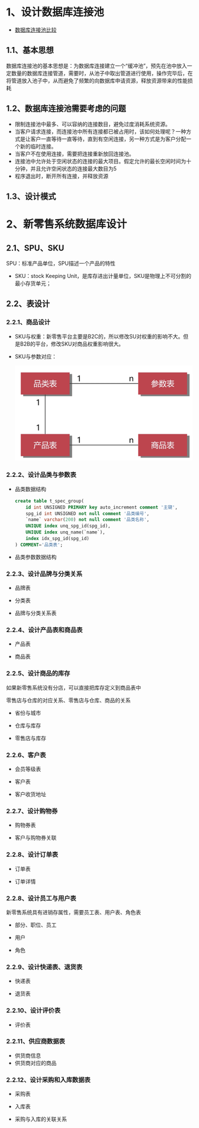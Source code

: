 
# 1、设计数据库连接池

- [数据库连接池比较](http://blog.didispace.com/java-datasource-pool-compare/)

## 1.1、基本思想

数据库连接池的基本思想是：为数据库连接建立一个“缓冲池”，预先在池中放入一定数量的数据库连接管道，需要时，从池子中取出管道进行使用，操作完毕后，在将管道放入池子中，从而避免了频繁的向数据库申请资源，释放资源带来的性能损耗

## 1.2、数据库连接池需要考虑的问题

- 限制连接池中最多、可以容纳的连接数目，避免过度消耗系统资源。
- 当客户请求连接，而连接池中所有连接都已被占用时，该如何处理呢？一种方式是让客户一直等待一直等待，直到有空闲连接，另一种方式是为客户分配一个新的临时连接。
- 当客户不在使用连接，需要把连接重新放回连接池。
- 连接池中允许处于空闲状态的连接的最大项目。假定允许的最长空闲时间为十分钟，并且允许空闲状态的连接最大数目为5
- 程序退出时，断开所有连接，并释放资源

## 1.3、设计模式

# 2、新零售系统数据库设计

## 2.1、SPU、SKU

SPU：标准产品单位，SPU描述一个产品的特性

- SKU：stock Keeping Unit，是库存进出计量单位，SKU是物理上不可分割的最小存货单元；

## 2.2、表设计

### 2.2.1、商品设计

- SKU与权重：新零售平台主要是B2C的，所以修改SU对权重的影响不大。但是B2B的平台，修改SKU对商品权重影响很大。

- SKU与参数对应：

    ![](图片/参数与SKU的关系.png)

    
### 2.2.2、设计品类与参数表

- 品类数据结构
    
    ```sql
    create table t_spec_group(
        id int UNSIGNED PRIMARY key auto_increment comment '主键',
        spg_id int UNSIGNED not null comment '品类编号',
        `name` varchar(200) not null comment '品类名称',
        UNIQUE index unq_spg_id(spg_id),
        UNIQUE index unq_name(`name`),
        index idx_spg_id(spg_id)
    ) COMMENT='品类表';
    ```
- 品类参数数据结构

### 2.2.3、设计品牌与分类关系

- 品牌表

- 分类表

- 品牌与分类关系表

### 2.2.4、设计产品表和商品表

- 产品表


- 商品表

### 2.2.5、设计商品的库存

如果新零售系统没有分店，可以直接把库存定义到商品表中

零售店与仓库的对应关系、零售店与仓库、商品的关系

- 省份与城市

- 仓库与库存

- 零售店与库存

### 2.2.6、客户表

- 会员等级表

- 客户表

- 客户收货地址

### 2.2.7、设计购物券

- 购物券表

- 客户与购物券关联

### 2.2.8、设计订单表

- 订单表

- 订单详情

### 2.2.8、设计员工与用户表

新零售系统具有进销存属性，需要员工表、用户表、角色表

- 部分、职位、员工

- 用户

- 角色

### 2.2.9、设计快递表、退货表

- 快递表

- 退货表

### 2.2.10、设计评价表

- 评价表

### 2.2.11、供应商数据表

- 供货商信息
- 供货商对应的商品


### 2.2.12、设计采购和入库数据表

- 采购表

- 入库表

- 采购与入库的关联关系



